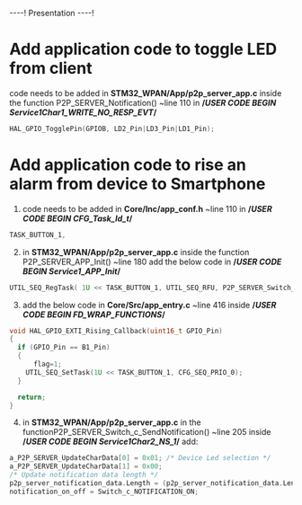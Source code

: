 ----!
Presentation
----!

# Add application code to toggle LED from client

code needs to be added in **STM32_WPAN/App/p2p_server_app.c** inside the function P2P_SERVER_Notification() ~line 110 in **/*USER CODE BEGIN Service1Char1_WRITE_NO_RESP_EVT*/**

```c
HAL_GPIO_TogglePin(GPIOB, LD2_Pin|LD3_Pin|LD1_Pin);
```

# Add application code to rise an alarm from device to Smartphone

1. code needs to be added in **Core/Inc/app_conf.h** ~line 110  in **/*USER CODE BEGIN CFG_Task_Id_t*/**

```c
TASK_BUTTON_1,
```

2. in **STM32_WPAN/App/p2p_server_app.c** inside the function P2P_SERVER_APP_Init() ~line 180 add the below code in 
**/*USER CODE BEGIN Service1_APP_Init*/**

```c
UTIL_SEQ_RegTask( 1U << TASK_BUTTON_1, UTIL_SEQ_RFU, P2P_SERVER_Switch_c_SendNotification);
```

3. add the below code in **Core/Src/app_entry.c** ~line 416 inside **/*USER CODE BEGIN FD_WRAP_FUNCTIONS*/** 

```c
void HAL_GPIO_EXTI_Rising_Callback(uint16_t GPIO_Pin)
{
  if (GPIO_Pin == B1_Pin)
  {
	  flag=1;
    UTIL_SEQ_SetTask(1U << TASK_BUTTON_1, CFG_SEQ_PRIO_0);
  }

  return;
}
```
4.  in **STM32_WPAN/App/p2p_server_app.c** in the functionP2P_SERVER_Switch_c_SendNotification() ~line 205 inside **/*USER CODE BEGIN Service1Char2_NS_1*/** add:

```c
a_P2P_SERVER_UpdateCharData[0] = 0x01; /* Device Led selection */
a_P2P_SERVER_UpdateCharData[1] = 0x00;
/* Update notification data length */
p2p_server_notification_data.Length = (p2p_server_notification_data.Length) + 2;
notification_on_off = Switch_c_NOTIFICATION_ON;
```